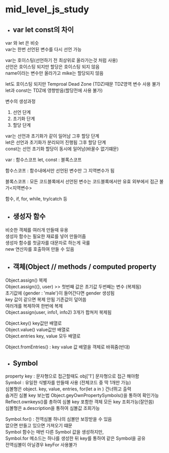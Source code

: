 # mid_level_js_study
 
- ## var let const의 차이   

var 와 let 은 비슷    
var는 한번 선언된 변수를 다시 선언 가능    

var는 호이스팅(선언하기 전 최상위로 올라가는것 처럼 사용)     
선언은 호이스팅 되지만 할당은 호이스팅 되지 않음     
name이라는 변수만 올라가고 mike는 할당되지 않음    

let도 호이스팅 되지만 
Temproal Dead Zone (TDZ)때문  TDZ영역 변수 사용 불가    
let과 const는 TDZ에 영향받음(할당전에 사용 불가)    

변수의 생성과정
1. 선언 단계
2. 초기화 단계
3. 할당 단계

var는 선언과 초기화가 같이 일어남 그후 할당 단계    
let은 선언과 초기화가 분리되어 진행됨 그후 할당 단계    
const는 선언 초기화 할당이 동시에 일어남(바꿀수 없기떄문)    

var : 함수스코프 
let, const : 블록스코프

함수스코프 : 함수내에서만 선언된 변수만 그 지역변수가 됨

블록스코프 : 모든 코드블록에서 선언된 변수는 코드블록에서만 유효 외부에서 접근 불가<지역변수>

함수, if, for, while, try/catch 등

- ## 생성자 함수

비슷한 객체를 여러개 만들때 유용   
생성자 함수는 필요한 재료를 넣어 만들어줌    
생성자 함수를 첫글자를 대문자로 하는게 국룰    
new 연산자를 호출하여 만들 수 있음    

- ## 객체(Object // methods / computed property

Object.assign() 복제    
Object.assign({}, user) >> 첫번째 값은 초기값 두번째는 변수 (복제됨)    
초기값에 {gender : 'male'}이 들어간다면 gender 생성됨     
key 값이 같으면 복제 안됨 기존값이 덮어씀      
여러개를 복제하여 한번에 복제    
Object.assign(user, info1, info2) 3개가 합쳐저 복제됨   

Object.key() key값만 배열로    
Object.value() value값만 배열로    
Object.entries key, value 모두 배열로   

Object.fromEntries() : key value 값 배열을 객체로 바꿔줌(반대)

- ## Symbol

property key : 문자형으로 접근할때도 obj['1'] 문자형으로 접근 해야함   
Symbol : 유일한 식별자를 만들때 사용 (전체코드 중 딱 1개만 가능)  
심볼형은 object. key, value, entries, for(let a in ) 건너뛰고 출력   
숨겨진 심볼 key 보는법 Object.geyOwnPropertySymbols()을 통하여 확인가능     
Reflect.ownkeys()를 총하여 심볼 key 포함한 객체 모든 key 조회가능(잘안씀)    
심볼형은 a.description을 통하여 심볼값 조회가능   

Symbol.for() : 전역심볼
하나의 심볼만 보장받을 수 있음   
없으면 만들고 있으면 가져오기 떄문    
Symbol 함수는 매번 다른 Symbol 값을 생성하지만,   
Symbol.for 메소드는 하나를 생성한 뒤 key를 통하여 같은 Symbol을 공유   
전역심볼이 아닐경우 keyFor 사용불가   
